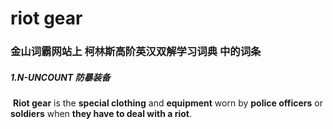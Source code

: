# riot gear

### 金山词霸网站上 柯林斯高阶英汉双解学习词典 中的词条

##### 1.N-UNCOUNT 防暴装备

​	**Riot gear** is the **special clothing** and **equipment** worn by **police officers** or **soldiers** when **they have to deal with a riot**.